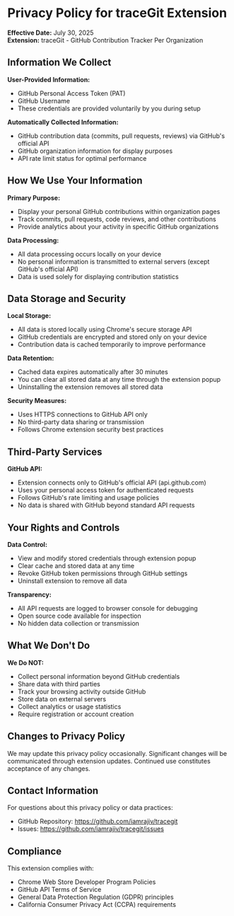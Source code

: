# Privacy Policy for traceGit Extension

**Effective Date:** July 30, 2025  
**Extension:** traceGit - GitHub Contribution Tracker Per Organization

## Information We Collect

**User-Provided Information:**

- GitHub Personal Access Token (PAT)
- GitHub Username
- These credentials are provided voluntarily by you during setup

**Automatically Collected Information:**

- GitHub contribution data (commits, pull requests, reviews) via GitHub's official API
- GitHub organization information for display purposes
- API rate limit status for optimal performance

## How We Use Your Information

**Primary Purpose:**

- Display your personal GitHub contributions within organization pages
- Track commits, pull requests, code reviews, and other contributions
- Provide analytics about your activity in specific GitHub organizations

**Data Processing:**

- All data processing occurs locally on your device
- No personal information is transmitted to external servers (except GitHub's official API)
- Data is used solely for displaying contribution statistics

## Data Storage and Security

**Local Storage:**

- All data is stored locally using Chrome's secure storage API
- GitHub credentials are encrypted and stored only on your device
- Contribution data is cached temporarily to improve performance

**Data Retention:**

- Cached data expires automatically after 30 minutes
- You can clear all stored data at any time through the extension popup
- Uninstalling the extension removes all stored data

**Security Measures:**

- Uses HTTPS connections to GitHub API only
- No third-party data sharing or transmission
- Follows Chrome extension security best practices

## Third-Party Services

**GitHub API:**

- Extension connects only to GitHub's official API (api.github.com)
- Uses your personal access token for authenticated requests
- Follows GitHub's rate limiting and usage policies
- No data is shared with GitHub beyond standard API requests

## Your Rights and Controls

**Data Control:**

- View and modify stored credentials through extension popup
- Clear cache and stored data at any time
- Revoke GitHub token permissions through GitHub settings
- Uninstall extension to remove all data

**Transparency:**

- All API requests are logged to browser console for debugging
- Open source code available for inspection
- No hidden data collection or transmission

## What We Don't Do

**We Do NOT:**

- Collect personal information beyond GitHub credentials
- Share data with third parties
- Track your browsing activity outside GitHub
- Store data on external servers
- Collect analytics or usage statistics
- Require registration or account creation

## Changes to Privacy Policy

We may update this privacy policy occasionally. Significant changes will be communicated through extension updates. Continued use constitutes acceptance of any changes.

## Contact Information

For questions about this privacy policy or data practices:

- GitHub Repository: https://github.com/iamrajiv/tracegit
- Issues: https://github.com/iamrajiv/tracegit/issues

## Compliance

This extension complies with:

- Chrome Web Store Developer Program Policies
- GitHub API Terms of Service
- General Data Protection Regulation (GDPR) principles
- California Consumer Privacy Act (CCPA) requirements
